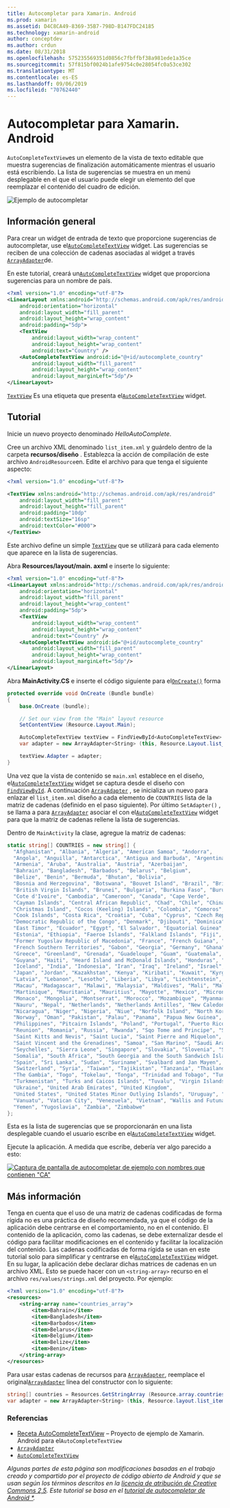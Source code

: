 ```yaml
---
title: Autocompletar para Xamarin. Android
ms.prod: xamarin
ms.assetid: D4C8CA49-8369-35B7-798D-B147FDC24185
ms.technology: xamarin-android
author: conceptdev
ms.author: crdun
ms.date: 08/31/2018
ms.openlocfilehash: 575235569351d0856c7fbffbf38a981ede1a35ce
ms.sourcegitcommit: 57f815bf0024b1afe9754c0e28054fc0a53ce302
ms.translationtype: MT
ms.contentlocale: es-ES
ms.lasthandoff: 09/06/2019
ms.locfileid: "70762440"
---
```

# <a name="auto-complete-for-xamarinandroid"></a>Autocompletar para Xamarin. Android

`AutoCompleteTextView`es un elemento de la vista de texto editable que muestra sugerencias de finalización automáticamente mientras el usuario está escribiendo. La lista de sugerencias se muestra en un menú desplegable en el que el usuario puede elegir un elemento del que reemplazar el contenido del cuadro de edición.

![Ejemplo de autocompletar](images/auto-complete.png)

## <a name="overview"></a>Información general

Para crear un widget de entrada de texto que proporcione sugerencias de autocompletar, use el[`AutoCompleteTextView`](xref:Android.Widget.AutoCompleteTextView)
widget. Las sugerencias se reciben de una colección de cadenas asociadas al widget a través [`ArrayAdapter`](xref:Android.Widget.ArrayAdapter)de.

En este tutorial, creará un[`AutoCompleteTextView`](xref:Android.Widget.AutoCompleteTextView)
widget que proporciona sugerencias para un nombre de país.

```xml
<?xml version="1.0" encoding="utf-8"?>
<LinearLayout xmlns:android="http://schemas.android.com/apk/res/android"
    android:orientation="horizontal"
    android:layout_width="fill_parent"
    android:layout_height="wrap_content"
    android:padding="5dp">
    <TextView
        android:layout_width="wrap_content"
        android:layout_height="wrap_content"
        android:text="Country" />
    <AutoCompleteTextView android:id="@+id/autocomplete_country"
        android:layout_width="fill_parent"
        android:layout_height="wrap_content"
        android:layout_marginLeft="5dp"/>
</LinearLayout>
```

[`TextView`](xref:Android.Widget.TextView) Es una etiqueta que presenta el[`AutoCompleteTextView`](xref:Android.Widget.AutoCompleteTextView)
widget.

## <a name="tutorial"></a>Tutorial

Inicie un nuevo proyecto denominado *HelloAutoComplete*.

Cree un archivo XML denominado `list_item.xml` y guárdelo dentro de la carpeta **recursos/diseño** . Establezca la acción de compilación de este archivo `AndroidResource`en. Edite el archivo para que tenga el siguiente aspecto:

```xml
<?xml version="1.0" encoding="utf-8"?>

<TextView xmlns:android="http://schemas.android.com/apk/res/android"
    android:layout_width="fill_parent"
    android:layout_height="fill_parent"
    android:padding="10dp"
    android:textSize="16sp"
    android:textColor="#000">
</TextView> 
```

Este archivo define un simple [`TextView`](xref:Android.Widget.TextView) que se utilizará para cada elemento que aparece en la lista de sugerencias.

Abra **Resources/layout/main. axml** e inserte lo siguiente:

```xml
<?xml version="1.0" encoding="utf-8"?>
<LinearLayout xmlns:android="http://schemas.android.com/apk/res/android"
    android:orientation="horizontal"
    android:layout_width="fill_parent"
    android:layout_height="wrap_content"
    android:padding="5dp">
    <TextView
        android:layout_width="wrap_content"
        android:layout_height="wrap_content"
        android:text="Country" />
    <AutoCompleteTextView android:id="@+id/autocomplete_country"
        android:layout_width="fill_parent"
        android:layout_height="wrap_content"
        android:layout_marginLeft="5dp"/>
</LinearLayout>
```

Abra **MainActivity.CS** e inserte el código siguiente para el[`OnCreate()`](xref:Android.App.Activity.OnCreate*)
forma

```csharp
protected override void OnCreate (Bundle bundle)
{
    base.OnCreate (bundle);

    // Set our view from the "Main" layout resource
    SetContentView (Resource.Layout.Main);

    AutoCompleteTextView textView = FindViewById<AutoCompleteTextView> (Resource.Id.autocomplete_country);
    var adapter = new ArrayAdapter<String> (this, Resource.Layout.list_item, COUNTRIES);

    textView.Adapter = adapter;
}
```

Una vez que la vista de contenido se `main.xml` establece en el diseño, el[`AutoCompleteTextView`](xref:Android.Widget.AutoCompleteTextView)
widget se captura desde el diseño con [`FindViewById`](xref:Android.App.Activity.FindViewById*). A continuación [`ArrayAdapter`](xref:Android.Widget.ArrayAdapter) , se inicializa un nuevo para enlazar el `list_item.xml` diseño a cada elemento de `COUNTRIES` lista de la matriz de cadenas (definido en el paso siguiente). Por último `SetAdapter()` , se llama a para [`ArrayAdapter`](xref:Android.Widget.ArrayAdapter) asociar el con el[`AutoCompleteTextView`](xref:Android.Widget.AutoCompleteTextView)
widget para que la matriz de cadenas rellene la lista de sugerencias.

Dentro de `MainActivity` la clase, agregue la matriz de cadenas:

```csharp
static string[] COUNTRIES = new string[] {
  "Afghanistan", "Albania", "Algeria", "American Samoa", "Andorra",
  "Angola", "Anguilla", "Antarctica", "Antigua and Barbuda", "Argentina",
  "Armenia", "Aruba", "Australia", "Austria", "Azerbaijan",
  "Bahrain", "Bangladesh", "Barbados", "Belarus", "Belgium",
  "Belize", "Benin", "Bermuda", "Bhutan", "Bolivia",
  "Bosnia and Herzegovina", "Botswana", "Bouvet Island", "Brazil", "British Indian Ocean Territory",
  "British Virgin Islands", "Brunei", "Bulgaria", "Burkina Faso", "Burundi",
  "Cote d'Ivoire", "Cambodia", "Cameroon", "Canada", "Cape Verde",
  "Cayman Islands", "Central African Republic", "Chad", "Chile", "China",
  "Christmas Island", "Cocos (Keeling) Islands", "Colombia", "Comoros", "Congo",
  "Cook Islands", "Costa Rica", "Croatia", "Cuba", "Cyprus", "Czech Republic",
  "Democratic Republic of the Congo", "Denmark", "Djibouti", "Dominica", "Dominican Republic",
  "East Timor", "Ecuador", "Egypt", "El Salvador", "Equatorial Guinea", "Eritrea",
  "Estonia", "Ethiopia", "Faeroe Islands", "Falkland Islands", "Fiji", "Finland",
  "Former Yugoslav Republic of Macedonia", "France", "French Guiana", "French Polynesia",
  "French Southern Territories", "Gabon", "Georgia", "Germany", "Ghana", "Gibraltar",
  "Greece", "Greenland", "Grenada", "Guadeloupe", "Guam", "Guatemala", "Guinea", "Guinea-Bissau",
  "Guyana", "Haiti", "Heard Island and McDonald Islands", "Honduras", "Hong Kong", "Hungary",
  "Iceland", "India", "Indonesia", "Iran", "Iraq", "Ireland", "Israel", "Italy", "Jamaica",
  "Japan", "Jordan", "Kazakhstan", "Kenya", "Kiribati", "Kuwait", "Kyrgyzstan", "Laos",
  "Latvia", "Lebanon", "Lesotho", "Liberia", "Libya", "Liechtenstein", "Lithuania", "Luxembourg",
  "Macau", "Madagascar", "Malawi", "Malaysia", "Maldives", "Mali", "Malta", "Marshall Islands",
  "Martinique", "Mauritania", "Mauritius", "Mayotte", "Mexico", "Micronesia", "Moldova",
  "Monaco", "Mongolia", "Montserrat", "Morocco", "Mozambique", "Myanmar", "Namibia",
  "Nauru", "Nepal", "Netherlands", "Netherlands Antilles", "New Caledonia", "New Zealand",
  "Nicaragua", "Niger", "Nigeria", "Niue", "Norfolk Island", "North Korea", "Northern Marianas",
  "Norway", "Oman", "Pakistan", "Palau", "Panama", "Papua New Guinea", "Paraguay", "Peru",
  "Philippines", "Pitcairn Islands", "Poland", "Portugal", "Puerto Rico", "Qatar",
  "Reunion", "Romania", "Russia", "Rwanda", "Sqo Tome and Principe", "Saint Helena",
  "Saint Kitts and Nevis", "Saint Lucia", "Saint Pierre and Miquelon",
  "Saint Vincent and the Grenadines", "Samoa", "San Marino", "Saudi Arabia", "Senegal",
  "Seychelles", "Sierra Leone", "Singapore", "Slovakia", "Slovenia", "Solomon Islands",
  "Somalia", "South Africa", "South Georgia and the South Sandwich Islands", "South Korea",
  "Spain", "Sri Lanka", "Sudan", "Suriname", "Svalbard and Jan Mayen", "Swaziland", "Sweden",
  "Switzerland", "Syria", "Taiwan", "Tajikistan", "Tanzania", "Thailand", "The Bahamas",
  "The Gambia", "Togo", "Tokelau", "Tonga", "Trinidad and Tobago", "Tunisia", "Turkey",
  "Turkmenistan", "Turks and Caicos Islands", "Tuvalu", "Virgin Islands", "Uganda",
  "Ukraine", "United Arab Emirates", "United Kingdom",
  "United States", "United States Minor Outlying Islands", "Uruguay", "Uzbekistan",
  "Vanuatu", "Vatican City", "Venezuela", "Vietnam", "Wallis and Futuna", "Western Sahara",
  "Yemen", "Yugoslavia", "Zambia", "Zimbabwe"
};
```

Esta es la lista de sugerencias que se proporcionarán en una lista desplegable cuando el usuario escribe en el[`AutoCompleteTextView`](xref:Android.Widget.AutoCompleteTextView)
widget.

Ejecute la aplicación. A medida que escribe, debería ver algo parecido a esto:

[![Captura de pantalla de autocompletar de ejemplo con nombres que contienen "CA"](auto-complete-images/helloautocomplete.png)](auto-complete-images/helloautocomplete.png#lightbox)

## <a name="more-information"></a>Más información

Tenga en cuenta que el uso de una matriz de cadenas codificadas de forma rígida no es una práctica de diseño recomendada, ya que el código de la aplicación debe centrarse en el comportamiento, no en el contenido. El contenido de la aplicación, como las cadenas, se debe externalizar desde el código para facilitar modificaciones en el contenido y facilitar la localización del contenido. Las cadenas codificadas de forma rígida se usan en este tutorial solo para simplificar y centrarse en el[`AutoCompleteTextView`](xref:Android.Widget.AutoCompleteTextView)
widget. En su lugar, la aplicación debe declarar dichas matrices de cadenas en un archivo XML. Esto se puede hacer con un `<string-array>` recurso en el archivo `res/values/strings.xml` del proyecto. Por ejemplo:

```xml
<?xml version="1.0" encoding="utf-8"?>
<resources>
    <string-array name="countries_array">
        <item>Bahrain</item>
        <item>Bangladesh</item>
        <item>Barbados</item>
        <item>Belarus</item>
        <item>Belgium</item>
        <item>Belize</item>
        <item>Benin</item>
    </string-array>
</resources>
```

Para usar estas cadenas de recursos para [`ArrayAdapter`](xref:Android.Widget.ArrayAdapter), reemplace el original[`ArrayAdapter`](xref:Android.Widget.ArrayAdapter)
línea del constructor con lo siguiente:

```csharp
string[] countries = Resources.GetStringArray (Resource.array.countries_array);
var adapter = new ArrayAdapter<String> (this, Resource.layout.list_item, countries);
```

### <a name="references"></a>Referencias

- [Receta AutoCompleteTextView](https://github.com/xamarin/recipes/tree/master/Recipes/android/controls/autocomplete_text_view/add_an_autocomplete_text_input) &ndash; Proyecto de ejemplo de Xamarin. Android para el`AutoCompleteTextView`
- [`ArrayAdapter`](xref:Android.Widget.ArrayAdapter)
- [`AutoCompleteTextView`](xref:Android.Widget.AutoCompleteTextView)

_Algunas partes de esta página son modificaciones basadas en el trabajo creado y compartido por el proyecto de código abierto de Android y que se usan según los términos descritos en la [licencia de atribución de Creative Commons 2,5](http://creativecommons.org/licenses/by/2.5/). Este tutorial se basa en el [tutorial de autocompletar de Android *](https://developer.android.com/resources/tutorials/views/hello-autocomplete.html)._
